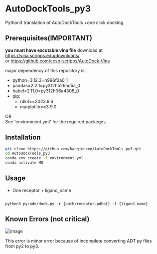 # AutoDockTools_py3
Python3 translation of AutoDockTools
+one click docking

## Prerequisites(IMPORTANT)

**you must have excutable vina file**
download at https://vina.scripps.edu/downloads/  
or https://github.com/ccsb-scripps/AutoDock-Vina

major dependency of this repository is:  
- python=3.12.3=h996f2a0_1
- pandas=2.2.1=py312h526ad5a_0
- babel=2.11.0=py312h06a4308_0
- pip:
  - rdkit==2023.9.6
  - matplotlib==3.9.0
 
OR  
See 'environment.yml' for the required packeges.

## Installation

```sh
git clone https://github.com/kangjunseo/AutoDockTools_py3.git
cd AutoDockTools_py3
conda env create -f environment.yml
conda activate MD
```


## Usage

- One receptor + ligand_name  

```shell

python3 pycode/dock.py -r {path/receptor.pdbqt} -l {ligand_name}

```



## Known Errors (not critical)

![image](https://github.com/kangjunseo/AutoDockTools_py3/assets/88201041/cf43adcc-3432-4aec-b71e-488ff17fe514)

This error is minor error because of incomplete converting ADT py files from py2 to py3.
